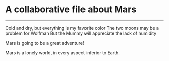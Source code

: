 # A collaborative file about Mars
-----

Cold and dry, but everything is my favorite color
The two moons may be a problem for Wolfman
But the Mummy will appreciate the lack of humidity

Mars is going to be a great adventure!

Mars is a lonely world, in every aspect inferior to Earth.

